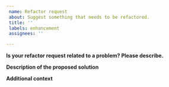 ```yaml
---
 name: Refactor request
 about: Suggest something that needs to be refactored.
 title: ''
 labels: enhancement
 assignees: ''

---
```


 **Is your refactor request related to a problem? Please describe.** 

 <!-- Ex. I'm having problems reading the code because [...] -->

**Description of the proposed solution**

 <!-- If you have a solution in mind, please describe it. -->

**Additional context**

 <!-- Add any other context about the problem here. -->